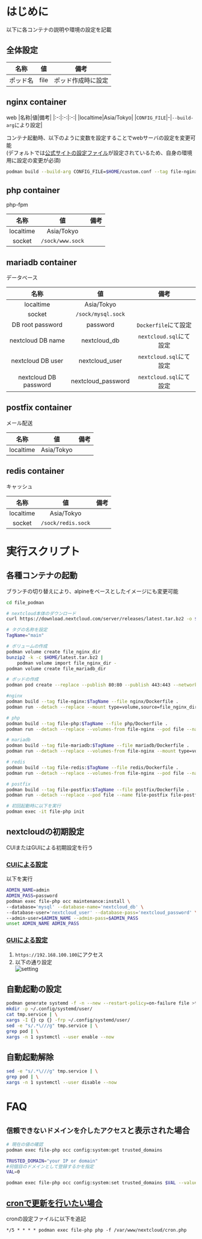 # はじめに
以下に各コンテナの説明や環境の設定を記載

## 全体設定
|名称|値|備考|
|:-:|:-:|:-:|
|ポッド名|file|ポッド作成時に設定|

## nginx container
web
|名称|値|備考|
|:-:|:-:|:-:|
|localtime|Asia/Tokyo|
|`CONFIG_FILE`|-|`--build-arg`により設定|

コンテナ起動時、以下のように変数を設定することでwebサーバの設定を変更可能  
(デフォルトでは[公式サイトの設定ファイル](https://raw.githubusercontent.com/nextcloud/documentation/master/admin_manual/installation/nginx-root.conf.sample)が設定されているため、自身の環境用に設定の変更が必須)  
```bash
podman build --build-arg CONFIG_FILE=$HOME/custom.conf --tag file-nginx:$TagName --file nginx/Dockerfile .
```

## php container
php-fpm

|名称|値|備考|
|:-:|:-:|:-:|
|localtime|Asia/Tokyo|
|socket|`/sock/www.sock`|

## mariadb container
データベース

|名称|値|備考|
|:-:|:-:|:-:|
|localtime|Asia/Tokyo|
|socket|`/sock/mysql.sock`|
|DB root password|password|`Dockerfile`にて設定|
|nextcloud DB name|nextcloud_db|`nextcloud.sql`にて設定|
|nextcloud DB user|nextcloud_user|`nextcloud.sql`にて設定|
|nextcloud DB password|nextcloud_password|`nextcloud.sql`にて設定|

## postfix container
メール配送

|名称|値|備考|
|:-:|:-:|:-:|
|localtime|Asia/Tokyo|

## redis container
キャッシュ

|名称|値|備考|
|:-:|:-:|:-:|
|localtime|Asia/Tokyo|
|socket|`/sock/redis.sock`|

# 実行スクリプト

## 各種コンテナの起動
ブランチの切り替えにより、alpineをベースとしたイメージにも変更可能

```bash
cd file_podman

# nextcloud本体のダウンロード
curl https://download.nextcloud.com/server/releases/latest.tar.bz2 -o $HOME/latest.tar.bz2

# タグの名称を設定
TagName="main"

# ボリュームの作成
podman volume create file_nginx_dir
bunzip2 -k -c $HOME/latest.tar.bz2 |
    podman volume import file_nginx_dir -
podman volume create file_mariadb_dir

# ポッドの作成
podman pod create --replace --publish 80:80 --publish 443:443 --network=slirp4netns:port_handler=slirp4netns --name file

#nginx
podman build --tag file-nginx:$TagName --file nginx/Dockerfile .
podman run --detach --replace --mount type=volume,source=file_nginx_dir,destination=/var/www --pod file --name file-nginx file-nginx:$TagName

# php
podman build --tag file-php:$TagName --file php/Dockerfile .
podman run --detach --replace --volumes-from file-nginx --pod file --name file-php file-php:$TagName

# mariadb
podman build --tag file-mariadb:$TagName --file mariadb/Dockerfile .
podman run --detach --replace --volumes-from file-nginx --mount type=volume,source=file_mariadb_dir,destination=/var/lib/mysql --pod file --name file-mariadb file-mariadb:$TagName

# redis
podman build --tag file-redis:$TagName --file redis/Dockerfile .
podman run --detach --replace --volumes-from file-nginx --pod file --name file-redis file-redis:$TagName

# postfix
podman build --tag file-postfix:$TagName --file postfix/Dockerfile .
podman run --detach --replace --pod file --name file-postfix file-postfix:$TagName

# 初回起動時に以下を実行
podman exec -it file-php init

```

## nextcloudの初期設定
CUIまたはGUIによる初期設定を行う
### [CUIによる設定](https://docs.nextcloud.com/server/27/admin_manual/installation/command_line_installation.html)
以下を実行
```bash
ADMIN_NAME=admin
ADMIN_PASS=password
podman exec file-php occ maintenance:install \
--database='mysql' --database-name='nextcloud_db' \
--database-user='nextcloud_user' --database-pass='nextcloud_password' \
--admin-user=$ADMIN_NAME --admin-pass=$ADMIN_PASS
unset ADMIN_NAME ADMIN_PASS
```
### [GUIによる設定](https://docs.nextcloud.com/server/27/admin_manual/installation/installation_wizard.html)
1. `https://192.168.100.100`にアクセス
1. 以下の通り設定  
  ![setting](img/install.png)

## 自動起動の設定
```sh
podman generate systemd -f -n --new --restart-policy=on-failure file >tmp.service
mkdir -p ~/.config/systemd/user/
cat tmp.service | \
xargs -I {} cp {} -frp ~/.config/systemd/user/
sed -e "s/.*\///g" tmp.service | \
grep pod | \
xargs -n 1 systemctl --user enable --now
```

## 自動起動解除
```sh
sed -e "s/.*\///g" tmp.service | \
grep pod | \
xargs -n 1 systemctl --user disable --now
```

# FAQ
## `信頼できないドメインを介したアクセス`と表示された場合
```bash
# 現在の値の確認
podman exec file-php occ config:system:get trusted_domains

TRUSTED_DOMAIN="your IP or domain"
#何個目のドメインとして登録するかを指定
VAL=0

podman exec file-php occ config:system:set trusted_domains $VAL --value $TRUSTED_DOMAIN
```

## [cronで更新を行いたい場合](https://docs.nextcloud.com/server/latest/admin_manual/configuration_server/background_jobs_configuration.html)
cronの設定ファイルに以下を追記
```
*/5 * * * * podman exec file-php php -f /var/www/nextcloud/cron.php
```
